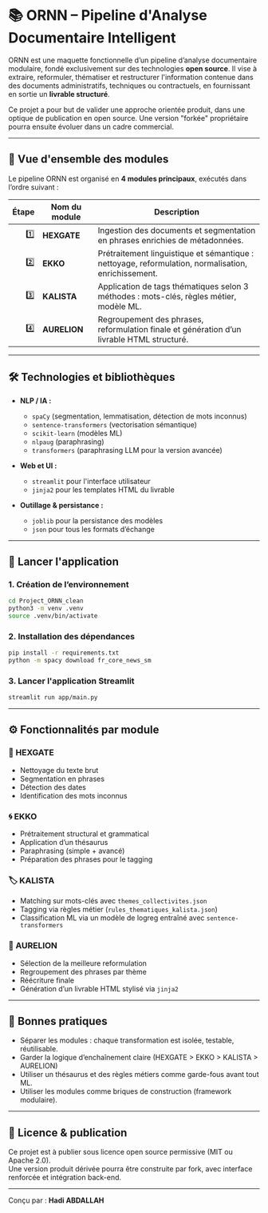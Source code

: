 # 📚 ORNN – Pipeline d'Analyse Documentaire Intelligent

ORNN est une maquette fonctionnelle d’un pipeline d’analyse documentaire modulaire, fondé exclusivement sur des technologies **open source**. Il vise à extraire, reformuler, thématiser et restructurer l'information contenue dans des documents administratifs, techniques ou contractuels, en fournissant en sortie un **livrable structuré**.

Ce projet a pour but de valider une approche orientée produit, dans une optique de publication en open source. Une version "forkée" propriétaire pourra ensuite évoluer dans un cadre commercial.

---

## 🧩 Vue d'ensemble des modules

Le pipeline ORNN est organisé en **4 modules principaux**, exécutés dans l’ordre suivant :

| Étape | Nom du module | Description |
|------:|----------------|-------------|
| 1️⃣ | **HEXGATE** | Ingestion des documents et segmentation en phrases enrichies de métadonnées. |
| 2️⃣ | **EKKO** | Prétraitement linguistique et sémantique : nettoyage, reformulation, normalisation, enrichissement. |
| 3️⃣ | **KALISTA** | Application de tags thématiques selon 3 méthodes : mots-clés, règles métier, modèle ML. |
| 4️⃣ | **AURELION** | Regroupement des phrases, reformulation finale et génération d’un livrable HTML structuré. |

---

## 🛠️ Technologies et bibliothèques

- **NLP / IA :**
  - `spaCy` (segmentation, lemmatisation, détection de mots inconnus)
  - `sentence-transformers` (vectorisation sémantique)
  - `scikit-learn` (modèles ML)
  - `nlpaug` (paraphrasing)
  - `transformers` (paraphrasing LLM pour la version avancée)

- **Web et UI :**
  - `streamlit` pour l'interface utilisateur
  - `jinja2` pour les templates HTML du livrable

- **Outillage & persistance :**
  - `joblib` pour la persistance des modèles
  - `json` pour tous les formats d’échange

---

## 🚀 Lancer l'application

### 1. Création de l’environnement

```bash
cd Project_ORNN_clean
python3 -m venv .venv
source .venv/bin/activate
```

### 2. Installation des dépendances

```bash
pip install -r requirements.txt
python -m spacy download fr_core_news_sm
```

### 3. Lancer l'application Streamlit

```bash
streamlit run app/main.py
```

---

## ⚙️ Fonctionnalités par module

### 🧊 HEXGATE
- Nettoyage du texte brut
- Segmentation en phrases
- Détection des dates
- Identification des mots inconnus

### 🌀 EKKO
- Prétraitement structural et grammatical
- Application d’un thésaurus
- Paraphrasing (simple + avancé)
- Préparation des phrases pour le tagging

### 🏷️ KALISTA
- Matching sur mots-clés avec `themes_collectivites.json`
- Tagging via règles métier (`rules_thematiques_kalista.json`)
- Classification ML via un modèle de logreg entraîné avec `sentence-transformers`

### 🧩 AURELION
- Sélection de la meilleure reformulation
- Regroupement des phrases par thème
- Réécriture finale
- Génération d’un livrable HTML stylisé via `jinja2`

---

## 📌 Bonnes pratiques

- Séparer les modules : chaque transformation est isolée, testable, réutilisable.
- Garder la logique d’enchaînement claire (HEXGATE > EKKO > KALISTA > AURELION)
- Utiliser un thésaurus et des règles métiers comme garde-fous avant tout ML.
- Utiliser les modules comme briques de construction (framework modulaire).

---

## 📜 Licence & publication

Ce projet est à publier sous licence open source permissive (MIT ou Apache 2.0).  
Une version produit dérivée pourra être construite par fork, avec interface renforcée et intégration back-end.

---

Conçu par : **Hadi ABDALLAH**
